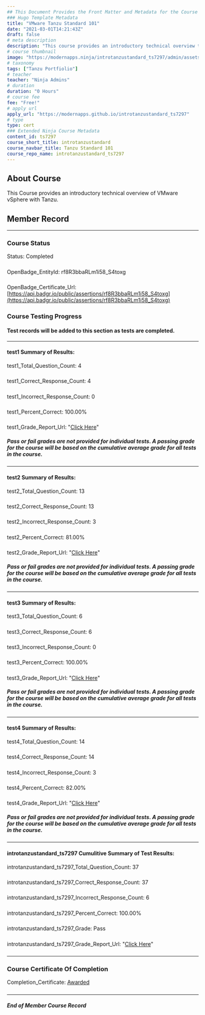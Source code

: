 ```yaml
---
## This Document Provides the Front Matter and Metadata for the Course Information page used in the modernapps.ninja homepage and the member profile page.
### Hugo Template Metadata
title: "VMware Tanzu Standard 101"
date: "2021-03-01T14:21:43Z"
draft: false
# meta description
description: "This course provides an introductory technical overview to VMware Tanzu Basic and Tanzu Standard"
# course thumbnail
image: "https://modernapps.ninja/introtanzustandard_ts7297/admin/assets/images/introtanzustandard_ts7297.jpg"
# taxonomy
tags: ["Tanzu Portfiolio"]
# teacher
teacher: "Ninja Admins"
# duration
duration: "0 Hours"
# course fee
fee: "Free!"
# apply url
apply_url: "https://modernapps.github.io/introtanzustandard_ts7297"
# type
type: cert
### Extended Ninja Course Metadata
content_id: ts7297
course_short_title: introtanzustandard
course_navbar_title: Tanzu Standard 101
course_repo_name: introtanzustandard_ts7297
---  
```


## About Course

This Course provides an introductory technical overview of VMware vSphere with Tanzu.

## Member Record  
---  
  
  
### Course Status  

Status: Completed
#####
OpenBadge_EntityId: rf8R3bbaRLm1i58_S4toxg
#####
OpenBadge_Certificate_Url: [https://api.badgr.io/public/assertions/rf8R3bbaRLm1i58_S4toxg](https://api.badgr.io/public/assertions/rf8R3bbaRLm1i58_S4toxg)
#####




### Course Testing Progress  
#### Test records will be added to this section as tests are completed.
  
---  
#### test1 Summary of Results:  
test1_Total_Question_Count: 4
#####  
test1_Correct_Response_Count: 4
#####  
test1_Incorrect_Response_Count: 0
#####  
test1_Percent_Correct: 100.00%
#####  
test1_Grade_Report_Url: "[Click Here](https://github.com/modernappsninjas/pdeshmuk/blob/main/static/userdata/courses/introtanzustandard_ts7297/grade_report.pr301.test1.md)"
##### Pass or fail grades are not provided for individual tests. A passing grade for the course will be based on the cumulative average grade for all tests in the course.  
#####  
---  
#### test2 Summary of Results:  
test2_Total_Question_Count: 13
#####  
test2_Correct_Response_Count: 13
#####  
test2_Incorrect_Response_Count: 3
#####  
test2_Percent_Correct: 81.00%
#####  
test2_Grade_Report_Url: "[Click Here](https://github.com/modernappsninjas/pdeshmuk/blob/main/static/userdata/courses/introtanzustandard_ts7297/grade_report.pr302.test2.md)"
##### Pass or fail grades are not provided for individual tests. A passing grade for the course will be based on the cumulative average grade for all tests in the course.  
#####  
---  
#### test3 Summary of Results:  
test3_Total_Question_Count: 6
#####  
test3_Correct_Response_Count: 6
#####  
test3_Incorrect_Response_Count: 0
#####  
test3_Percent_Correct: 100.00%
#####  
test3_Grade_Report_Url: "[Click Here](https://github.com/modernappsninjas/pdeshmuk/blob/main/static/userdata/courses/introtanzustandard_ts7297/grade_report.pr303.test3.md)"
##### Pass or fail grades are not provided for individual tests. A passing grade for the course will be based on the cumulative average grade for all tests in the course.  
#####  
---  
#### test4 Summary of Results:  
test4_Total_Question_Count: 14
#####  
test4_Correct_Response_Count: 14
#####  
test4_Incorrect_Response_Count: 3
#####  
test4_Percent_Correct: 82.00%
#####  
test4_Grade_Report_Url: "[Click Here](https://github.com/modernappsninjas/pdeshmuk/blob/main/static/userdata/courses/introtanzustandard_ts7297/grade_report.pr304.test4.md)"
##### Pass or fail grades are not provided for individual tests. A passing grade for the course will be based on the cumulative average grade for all tests in the course.  
#####  
---  
#### introtanzustandard_ts7297 Cumulitive Summary of Test Results:  
introtanzustandard_ts7297_Total_Question_Count: 37  
#####  
introtanzustandard_ts7297_Correct_Response_Count: 37  
#####  
introtanzustandard_ts7297_Incorrect_Response_Count: 6 
#####  
introtanzustandard_ts7297_Percent_Correct: 100.00%  
#####  
introtanzustandard_ts7297_Grade: Pass  
#####  
introtanzustandard_ts7297_Grade_Report_Url: "[Click Here](https://github.com/modernappsninjas/pdeshmuk/blob/main/static/userdata/courses/introtanzustandard_ts7297/grade_report.pr305.introtanzustandard_ts7297.md)"
#####  
  
---  
### Course Certificate Of Completion

Completion_Certificate: [Awarded](https://api.badgr.io/public/assertions/rf8R3bbaRLm1i58_S4toxg)
#####
---
##### End of Member Course Record